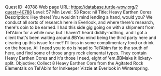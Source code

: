 Quest ID: 40788
Web page URL: https://database.turtle-wow.org/?quest=40788
Level: 57
Min Level: 53
Race: nil
Title: Heavy Earthen Cores
Description: Hey there! You wouldn't mind lending a hand, would you? We conduct all sorts of research here in Everlook, and where there's research, there's coin to be earned. I had this side gig going on with a shipment from Tel'Abim for a while now, but I haven't heard diddly-nothing, and I got a client that's been waiting around.$B$BYou mind being the third party here and clearing up this issue for me? I'll toss in some complimentary food or drink on the house. All I need you to do is head to Tel'Abim far to the south of here, and find some of those angry rock elemental types. They contain Heavy Earthen Cores and it's those I need, eight of 'em.$B$BMake it lickety-split.
Objective: Collect 8 Heavy Earthen Core from the Agitated Rock Elementals on Tel'Abim for Innkeeper Vizzie at Everlook in Winterspring.
